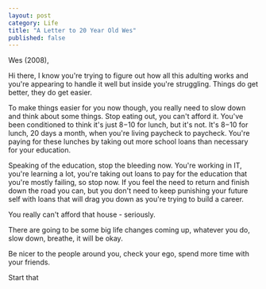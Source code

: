 ```yaml
---
layout: post
category: Life
title: "A Letter to 20 Year Old Wes"
published: false
---
```


Wes (2008),

Hi there, I know you're trying to figure out how all this adulting works and you're appearing to handle it well but inside you're struggling. Things do get better, they do get easier. 

To make things easier for you now though, you really need to slow down and think about some things. Stop eating out, you can't afford it. You've been conditioned to think it's just $8-$10 for lunch, but it's not. It's $8-$10 for lunch, 20 days a month, when you're living paycheck to paycheck. You're paying for these lunches by taking out more school loans than necessary for your education.

Speaking of the education, stop the bleeding now. You're working in IT, you're learning a lot, you're taking out loans to pay for the education that you're mostly failing, so stop now. If you feel the need to return and finish down the road you can, but you don't need to keep punishing your future self with loans that will drag you down as you're trying to build a career.

You really can't afford that house - seriously. 

There are going to be some big life changes coming up, whatever you do, slow down, breathe, it will be okay. 

Be nicer to the people around you, check your ego, spend more time with your friends.

Start that 
